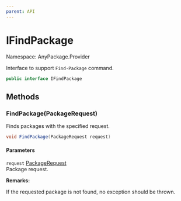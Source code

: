 ```yaml
---
parent: API
---
```


# IFindPackage

Namespace: AnyPackage.Provider

Interface to support `Find-Package` command.

```csharp
public interface IFindPackage
```

## Methods

### **FindPackage(PackageRequest)**

Finds packages with the specified request.

```csharp
void FindPackage(PackageRequest request)
```

#### Parameters

`request` [PackageRequest](./anypackage.provider.packagerequest.md)<br>
Package request.

**Remarks:**

If the requested package is not found, no exception should be thrown.
